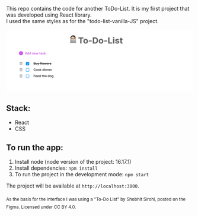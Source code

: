 This repo contains the code for another ToDo-List. It is my first project that was developed using React library.\
I used the same styles as for the "todo-list-vanilla-JS" project.

![todo-list-interface](./docs/Interface.png?raw=true)

## Stack:

- React
- CSS

## To run the app:

1. Install node (node version of the project: 16.17.1)
2. Install dependencies: `npm install`
3. To run the project in the development mode: `npm start`

The project will be available at `http://localhost:3000`.

<sub>As the basis for the interface I was using a "To-Do List" by Shobhit Sirohi, posted on the Figma. Licensed under CC BY 4.0.</sub>
